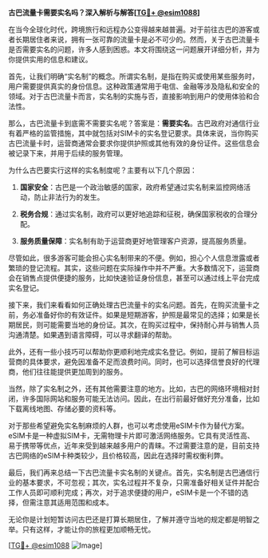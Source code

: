 **古巴流量卡需要实名吗？深入解析与解答[[TG💪+ @esim1088](https://t.me/s/esim1088)]**

在当今全球化时代，跨境旅行和远程办公变得越来越普遍。对于前往古巴的游客或者长期居住者来说，拥有一张可靠的流量卡是必不可少的。然而，关于古巴流量卡是否需要实名的问题，许多人感到困惑。本文将围绕这一问题展开详细分析，并为你提供实用的信息和建议。

首先，让我们明确“实名制”的概念。所谓实名制，是指在购买或使用某些服务时，用户需要提供真实的身份信息。这种政策通常用于电信、金融等涉及隐私和安全的领域。对于古巴流量卡而言，实名制的实施与否，直接影响到用户的使用体验和合法性。

那么，古巴流量卡到底需不需要实名呢？答案是：**需要实名**。古巴政府对通信行业有着严格的监管措施，其中就包括对SIM卡的实名登记要求。具体来说，当你购买古巴流量卡时，运营商通常会要求你提供护照或其他有效的身份证件。这些信息会被记录下来，并用于后续的服务管理。

为什么古巴要实行这样的实名制度呢？主要有以下几个原因：

1. **国家安全**：古巴是一个政治敏感的国家，政府希望通过实名制来监控网络活动，防止非法行为的发生。
   
2. **税务合规**：通过实名制，政府可以更好地追踪和征税，确保国家税收的合理分配。

3. **服务质量保障**：实名制有助于运营商更好地管理客户资源，提高服务质量。

尽管如此，很多游客可能会担心实名制带来的不便。例如，担心个人信息泄露或者繁琐的登记流程。其实，这些问题在实际操作中并不严重。大多数情况下，运营商会在销售点提供便捷的服务，比如快速验证身份信息，甚至可以通过线上平台完成实名登记。

接下来，我们来看看如何正确处理古巴流量卡的实名问题。首先，在购买流量卡之前，务必准备好你的有效证件。如果是短期游客，护照是最常见的选择；如果是长期居民，则可能需要当地的身份证。其次，在购买过程中，保持耐心并与销售人员沟通清楚。如果遇到语言障碍，可以寻求翻译的帮助。

此外，还有一些小技巧可以帮助你更顺利地完成实名登记。例如，提前了解目标运营商的具体要求，避免因准备不足而浪费时间。同时，也可以选择信誉良好的代理商，他们往往能提供更加周到的服务。

当然，除了实名制之外，还有其他需要注意的地方。比如，古巴的网络环境相对封闭，许多国际网站和服务可能无法访问。因此，在出行前最好做好充分准备，比如下载离线地图、存储必要的资料等。

对于那些希望避免实名制麻烦的人群，也可以考虑使用eSIM卡作为替代方案。eSIM卡是一种虚拟SIM卡，无需物理卡片即可激活网络服务。它具有灵活性高、易于携带等优点，近年来受到越来越多用户的青睐。不过需要注意的是，目前支持古巴网络的eSIM卡种类较少，且价格较高，因此在选择时需权衡利弊。

最后，我们再来总结一下古巴流量卡实名制的关键点。首先，实名制是古巴通信行业的基本要求，不可忽视；其次，实名过程并不复杂，只需准备好相关证件并配合工作人员即可顺利完成；再次，对于追求便捷的用户，eSIM卡是一个不错的选择，但需注意其适用范围和成本。

无论你是计划短暂访问古巴还是打算长期居住，了解并遵守当地的规定都是明智之举。只有这样，才能让你的旅程更加顺畅无忧。

[[TG💪+ @esim1088](https://t.me/s/esim1088) ![Image](https://i.postimg.cc/4NQfJmqS/Snipaste-2025-05-13-00-14-12.png)]